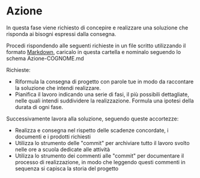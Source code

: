 # Azione

In questa fase viene richiesto di concepire e realizzare una soluzione che risponda ai bisogni espressi dalla consegna.

Procedi rispondendo alle seguenti richieste in un file scritto utilizzando il formato [Markdown](https://daringfireball.net/projects/markdown/), caricalo in questa cartella e nominalo seguendo lo schema Azione-COGNOME.md

Richieste:

- Riformula la consegna di progetto con parole tue in modo da raccontare la soluzione che intendi realizzare.
- Pianifica il lavoro indicando una serie di fasi, il più possibili dettagliate, nelle quali intendi suddividere la realizzazione. Formula una ipotesi della durata di ogni fase.

Successivamente lavora alla soluzione, seguendo queste accortezze:

- Realizza e consegna nel rispetto delle scadenze concordate, i documenti e i prodotti richiesti
- Utilizza lo strumento delle "commit" per archiviare tutto il lavoro svolto nelle ore a scuola dedicate alle attività
- Utilizza lo strumento dei commenti alle "commit" per documentare il processo di realizzazione, in modo che leggendo questi commenti in sequenza si capisca la storia del progetto